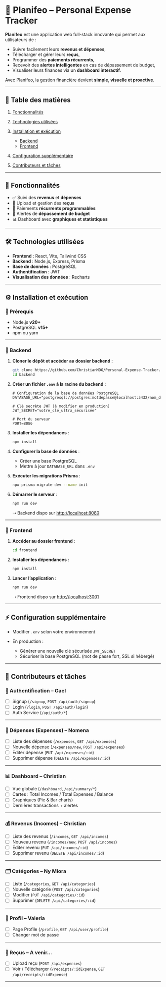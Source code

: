 

# 📌 Planifeo – Personal Expense Tracker

**Planifeo** est une application web full-stack innovante qui permet aux utilisateurs de :

* Suivre facilement leurs **revenus et dépenses**,
* Télécharger et gérer leurs **reçus**,
* Programmer des **paiements récurrents**,
* Recevoir des **alertes intelligentes** en cas de dépassement de budget,
* Visualiser leurs finances via un **dashboard interactif**.

Avec Planifeo, la gestion financière devient **simple, visuelle et proactive**.

---

## 📑 Table des matières

1. [Fonctionnalités](#fonctionnalités)
2. [Technologies utilisées](#technologies-utilisées)
3. [Installation et exécution](#installation-et-exécution)

   * [Backend](#backend)
   * [Frontend](#frontend)
4. [Configuration supplémentaire](#configuration-supplémentaire)
5. [Contributeurs et tâches](#contributeurs-et-tâches)

---

## 🚀 Fonctionnalités

* ✅ Suivi des **revenus** et **dépenses**
* 📎 Upload et gestion des **reçus**
* 🔄 Paiements **récurrents programmables**
* 🚨 Alertes de **dépassement de budget**
* 📊 Dashboard avec **graphiques et statistiques**

---

## 🛠️ Technologies utilisées

* **Frontend** : React, Vite, Tailwind CSS
* **Backend** : Node.js, Express, Prisma
* **Base de données** : PostgreSQL
* **Authentification** : JWT
* **Visualisation des données** : Recharts

---

## ⚙️ Installation et exécution

### 📌 Prérequis

* Node.js **v20+**
* PostgreSQL **v15+**
* npm ou yarn

---

### 🔧 Backend

1. **Cloner le dépôt et accéder au dossier backend** :

   ```bash
   git clone https://github.com/ChristianMDG/Personal-Expense-Tracker.git
   cd backend
   ```

2. **Créer un fichier `.env` à la racine du backend** :

   ```env
   # Configuration de la base de données PostgreSQL
   DATABASE_URL="postgresql://postgres:motdepasse@localhost:5432/nom_de_la_base"

   # Clé secrète JWT (à modifier en production)
   JWT_SECRET="votre_clé_ultra_sécurisée"

   # Port du serveur
   PORT=8080
   ```

3. **Installer les dépendances** :

   ```bash
   npm install
   ```

4. **Configurer la base de données** :

   * Créer une base PostgreSQL
   * Mettre à jour `DATABASE_URL` dans `.env`

5. **Exécuter les migrations Prisma** :

   ```bash
   npx prisma migrate dev --name init
   ```

6. **Démarrer le serveur** :

   ```bash
   npm run dev
   ```

   ➝ Backend dispo sur [http://localhost:8080](http://localhost:8080)

---

### 🎨 Frontend

1. **Accéder au dossier frontend** :

   ```bash
   cd frontend
   ```

2. **Installer les dépendances** :

   ```bash
   npm install
   ```

3. **Lancer l’application** :

   ```bash
   npm run dev
   ```

   ➝ Frontend dispo sur [http://localhost:3001](http://localhost:3001)

---

## ⚡ Configuration supplémentaire

* Modifier `.env` selon votre environnement
* En production :

  * Générer une nouvelle clé sécurisée `JWT_SECRET`
  * Sécuriser la base PostgreSQL (mot de passe fort, SSL si hébergé)

---

## 👥 Contributeurs et tâches

### 🔐 Authentification – **Gael**

* [ ] Signup (`/signup`, `POST /api/auth/signup`)
* [ ] Login (`/login`, `POST /api/auth/login`)
* [ ] Auth Service (`/api/auth/*`)

---

### 💸 Dépenses (Expenses) – **Nomena**

* [ ] Liste des dépenses (`/expenses`, `GET /api/expenses`)
* [ ] Nouvelle dépense (`/expenses/new`, `POST /api/expenses`)
* [ ] Éditer dépense (`PUT /api/expenses/:id`)
* [ ] Supprimer dépense (`DELETE /api/expenses/:id`)

---

### 📊 Dashboard – **Christian**

* [ ] Vue globale (`/dashboard`, `/api/summary/*`)
* [ ] Cartes : Total Incomes / Total Expenses / Balance
* [ ] Graphiques (Pie & Bar charts)
* [ ] Dernières transactions + alertes

---

### 💰 Revenus (Incomes) – **Christian**

* [ ] Liste des revenus (`/incomes`, `GET /api/incomes`)
* [ ] Nouveau revenu (`/incomes/new`, `POST /api/incomes`)
* [ ] Éditer revenu (`PUT /api/incomes/:id`)
* [ ] Supprimer revenu (`DELETE /api/incomes/:id`)

---

### 🗂 Catégories – **Ny Miora**

* [ ] Liste (`/categories`, `GET /api/categories`)
* [ ] Nouvelle catégorie (`POST /api/categories`)
* [ ] Modifier (`PUT /api/categories/:id`)
* [ ] Supprimer (`DELETE /api/categories/:id`)

---

### 👤 Profil – **Valeria**

* [ ] Page Profile (`/profile`, `GET /api/user/profile`)
* [ ] Changer mot de passe

---

### 📁 Reçus – **A venir...**

* [ ] Upload reçu (`POST /api/expenses`)
* [ ] Voir / Télécharger (`/receipts/:idExpense`, `GET /api/receipts/:idExpense`)

---

